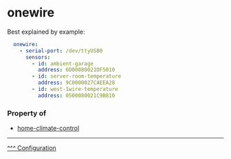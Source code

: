 onewire
==

Best explained by example:

```yaml
  onewire:
    - serial-port: /dev/ttyUSB0
      sensors:
        - id: ambient-garage
          address: 6D00080021DF5010
        - id: server-room-temperature
          address: 9C0000027CAEEA28
        - id: west-1wire-temperature
          address: 0500080021C9B810
```

### Property of
* [home-climate-control](./home-climate-control.md)

---
[^^^ Configuration](./index.md)
